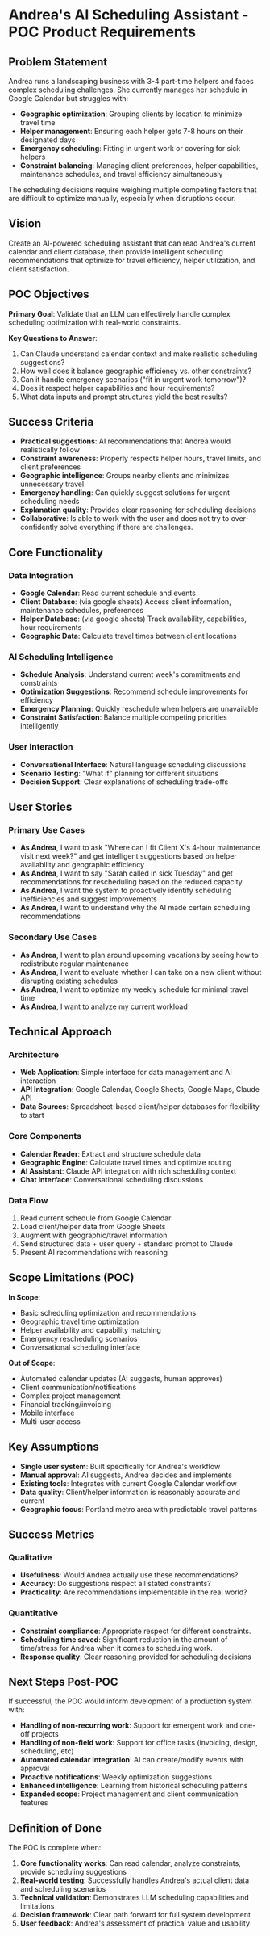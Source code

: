 # Andrea's AI Scheduling Assistant - POC Product Requirements

## Problem Statement

Andrea runs a landscaping business with 3-4 part-time helpers and faces complex scheduling challenges. She currently manages her schedule in Google Calendar but struggles with:

- **Geographic optimization**: Grouping clients by location to minimize travel time
- **Helper management**: Ensuring each helper gets 7-8 hours on their designated days
- **Emergency scheduling**: Fitting in urgent work or covering for sick helpers
- **Constraint balancing**: Managing client preferences, helper capabilities, maintenance schedules, and travel efficiency simultaneously

The scheduling decisions require weighing multiple competing factors that are difficult to optimize manually, especially when disruptions occur.

## Vision

Create an AI-powered scheduling assistant that can read Andrea's current calendar and client database, then provide intelligent scheduling recommendations that optimize for travel efficiency, helper utilization, and client satisfaction.

## POC Objectives

**Primary Goal**: Validate that an LLM can effectively handle complex scheduling optimization with real-world constraints.

**Key Questions to Answer**:
1. Can Claude understand calendar context and make realistic scheduling suggestions?
2. How well does it balance geographic efficiency vs. other constraints?
3. Can it handle emergency scenarios ("fit in urgent work tomorrow")?
4. Does it respect helper capabilities and hour requirements?
5. What data inputs and prompt structures yield the best results?

## Success Criteria

- **Practical suggestions**: AI recommendations that Andrea would realistically follow
- **Constraint awareness**: Properly respects helper hours, travel limits, and client preferences  
- **Geographic intelligence**: Groups nearby clients and minimizes unnecessary travel
- **Emergency handling**: Can quickly suggest solutions for urgent scheduling needs
- **Explanation quality**: Provides clear reasoning for scheduling decisions
- **Collaborative**: Is able to work with the user and does not try to over-confidently solve everything if there are challenges.

## Core Functionality

### Data Integration
- **Google Calendar**: Read current schedule and events
- **Client Database**: (via google sheets) Access client information, maintenance schedules, preferences
- **Helper Database**: (via google sheets) Track availability, capabilities, hour requirements
- **Geographic Data**: Calculate travel times between client locations

### AI Scheduling Intelligence
- **Schedule Analysis**: Understand current week's commitments and constraints
- **Optimization Suggestions**: Recommend schedule improvements for efficiency
- **Emergency Planning**: Quickly reschedule when helpers are unavailable
- **Constraint Satisfaction**: Balance multiple competing priorities intelligently

### User Interaction
- **Conversational Interface**: Natural language scheduling discussions
- **Scenario Testing**: "What if" planning for different situations
- **Decision Support**: Clear explanations of scheduling trade-offs

## User Stories

### Primary Use Cases
- **As Andrea**, I want to ask "Where can I fit Client X's 4-hour maintenance visit next week?" and get intelligent suggestions based on helper availability and geographic efficiency
- **As Andrea**, I want to say "Sarah called in sick Tuesday" and get recommendations for rescheduling based on the reduced capacity
- **As Andrea**, I want the system to proactively identify scheduling inefficiencies and suggest improvements
- **As Andrea**, I want to understand why the AI made certain scheduling recommendations

### Secondary Use Cases  
- **As Andrea**, I want to plan around upcoming vacations by seeing how to redistribute regular maintenance
- **As Andrea**, I want to evaluate whether I can take on a new client without disrupting existing schedules
- **As Andrea**, I want to optimize my weekly schedule for minimal travel time
- **As Andrea**, I want to analyze my current workload

## Technical Approach

### Architecture
- **Web Application**: Simple interface for data management and AI interaction
- **API Integration**: Google Calendar, Google Sheets, Google Maps, Claude API
- **Data Sources**: Spreadsheet-based client/helper databases for flexibility to start

### Core Components
- **Calendar Reader**: Extract and structure schedule data
- **Geographic Engine**: Calculate travel times and optimize routing
- **AI Assistant**: Claude API integration with rich scheduling context
- **Chat Interface**: Conversational scheduling discussions

### Data Flow
1. Read current schedule from Google Calendar
2. Load client/helper data from Google Sheets  
3. Augment with geographic/travel information
4. Send structured data + user query + standard prompt to Claude
5. Present AI recommendations with reasoning

## Scope Limitations (POC)

**In Scope**:
- Basic scheduling optimization and recommendations
- Geographic travel time optimization
- Helper availability and capability matching
- Emergency rescheduling scenarios
- Conversational scheduling interface

**Out of Scope**:
- Automated calendar updates (AI suggests, human approves)
- Client communication/notifications
- Complex project management
- Financial tracking/invoicing
- Mobile interface
- Multi-user access

## Key Assumptions

- **Single user system**: Built specifically for Andrea's workflow
- **Manual approval**: AI suggests, Andrea decides and implements
- **Existing tools**: Integrates with current Google Calendar workflow
- **Data quality**: Client/helper information is reasonably accurate and current
- **Geographic focus**: Portland metro area with predictable travel patterns

## Success Metrics

### Qualitative
- **Usefulness**: Would Andrea actually use these recommendations?
- **Accuracy**: Do suggestions respect all stated constraints?
- **Practicality**: Are recommendations implementable in the real world?

### Quantitative  
- **Constraint compliance**: Appropriate respect for different constraints.
- **Scheduling time saved**: Significant reduction in the amount of time/stress for Andrea when it comes to scheduling work.
- **Response quality**: Clear reasoning provided for scheduling decisions


## Next Steps Post-POC

If successful, the POC would inform development of a production system with:
- **Handling of non-recurring work**: Support for emergent work and one-off projects
- **Handling of non-field work**: Support for office tasks (invoicing, design, scheduling, etc)
- **Automated calendar integration**: AI can create/modify events with approval
- **Proactive notifications**: Weekly optimization suggestions
- **Enhanced intelligence**: Learning from historical scheduling patterns
- **Expanded scope**: Project management and client communication features

## Definition of Done

The POC is complete when:
1. **Core functionality works**: Can read calendar, analyze constraints, provide scheduling suggestions
2. **Real-world testing**: Successfully handles Andrea's actual client data and scheduling scenarios
3. **Technical validation**: Demonstrates LLM scheduling capabilities and limitations  
4. **Decision framework**: Clear path forward for full system development
5. **User feedback**: Andrea's assessment of practical value and usability